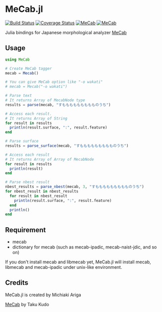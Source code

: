 # MeCab.jl

[![Build Status](https://travis-ci.org/chezou/MeCab.jl.svg?branch=master)](https://travis-ci.org/chezou/MeCab.jl)
[![Coverage Status](https://coveralls.io/repos/JuliaStats/MeCab.jl/badge.svg)](https://coveralls.io/r/JuliaStats/MeCab.jl)
[![MeCab](http://pkg.julialang.org/badges/MeCab_0.3.svg)](http://pkg.julialang.org/?pkg=MeCab&ver=0.3)
[![MeCab](http://pkg.julialang.org/badges/MeCab_0.4.svg)](http://pkg.julialang.org/?pkg=MeCab&ver=0.4)

Julia bindings for Japanese morphological analyzer [MeCab](http://mecab.googlecode.com/svn/trunk/mecab/doc/index.html)

## Usage

```julia
using MeCab

# Create MeCab tagger
mecab = Mecab()

# You can give MeCab option like "-o wakati"
# mecab = Mecab("-o wakati")

# Parse text
# It returns Array of MecabNode type
results = parse(mecab, "すももももももももものうち")

# Access each result.
# It returns Array of String
for result in results
  println(result.surface, ":", result.feature)
end

# Parse surface
results = parse_surface(mecab, "すももももももももものうち")

# Access each result
# It returns Array of Array of MecabNode
for result in results
  println(result)
end

# Parse nbest result
nbest_results = parse_nbest(mecab, 3, "すももももももももものうち")
for nbest_result in nbest_results
  for result in nbest_result
    println(result.surface, ":", result.feature)
  end
  println()
end

```

## Requirement
- mecab
- dictionary for mecab (such as mecab-ipadic, mecab-naist-jdic, and so on)

If you don't install mecab and libmecab yet, MeCab.jl will install mecab, libmecab and mecab-ipadic under unix-like environment.

## Credits
MeCab.jl is created by Michiaki Ariga

[MeCab](http://mecab.googlecode.com/svn/trunk/mecab/doc/index.html) by Taku Kudo
